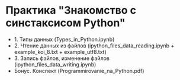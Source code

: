 # Практика "Знакомство с синстаксисом Python"

<ul>
  <li> 1. Типы данных (Types_in_Python.ipynb) </li>
  <li> 2. Чтение данных из файлов (ipython_files_data_reading.ipynb + example_koi_8.txt + example_utf8.txt) </li>
  <li> 3. Запись файлов, изменение файлов (ipython_files_data_writing.ipynb) </li>
  <li> Бонус. Конспект (Programmirovanie_na_Python.pdf) </li>
</ul>
